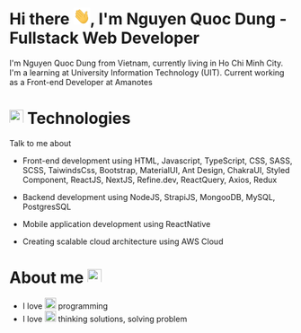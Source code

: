 # Hi there <img src="https://raw.githubusercontent.com/ABSphreak/ABSphreak/master/gifs/Hi.gif" width="30px" height="30px"/>, I'm Nguyen Quoc Dung - Fullstack Web Developer

I'm Nguyen Quoc Dung from Vietnam, currently living in Ho Chi Minh City. I'm a learning at University Information Technology (UIT). Current working as a Front-end Developer at Amanotes
# <img src="https://github.githubassets.com/images/icons/emoji/unicode/26a1.png" width="25px" height="25px"/> Technologies
Talk to me about

- Front-end development using HTML, Javascript, TypeScript, CSS, SASS, SCSS, TaiwindsCss, Bootstrap, MaterialUI, Ant Design, ChakraUI, Styled Component, ReactJS, NextJS, Refine.dev, ReactQuery, Axios, Redux

- Backend development using NodeJS, StrapiJS, MongooDB, MySQL, PostgresSQL

- Mobile application development using ReactNative

- Creating scalable cloud architecture using AWS Cloud


# About me <img src="https://github.githubassets.com/images/icons/emoji/unicode/1f914.png" width="25px" height="25px" margin="-4px"/>

- I love <img src="https://github.githubassets.com/images/icons/emoji/unicode/2764.png" width="20px" height="20px" margin="-2px"/> programming
- I love <img src="https://github.githubassets.com/images/icons/emoji/unicode/2764.png" width="20px" height="20px" margin="-2px"/> thinking solutions, solving problem
